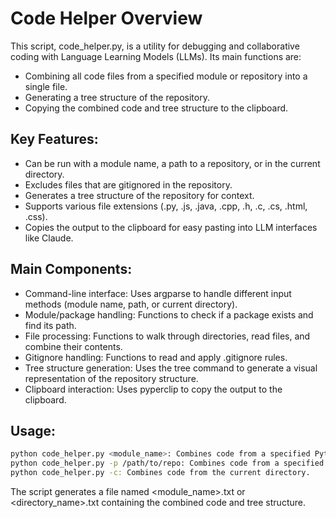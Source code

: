 # Code Helper Overview

This script, code_helper.py, is a utility for debugging and collaborative coding with Language Learning Models (LLMs). Its main functions are:

- Combining all code files from a specified module or repository into a single file.
- Generating a tree structure of the repository.
- Copying the combined code and tree structure to the clipboard.

## Key Features:

- Can be run with a module name, a path to a repository, or in the current directory.
- Excludes files that are gitignored in the repository.
- Generates a tree structure of the repository for context.
- Supports various file extensions (.py, .js, .java, .cpp, .h, .c, .cs, .html, .css).
- Copies the output to the clipboard for easy pasting into LLM interfaces like Claude.

## Main Components:

- Command-line interface: Uses argparse to handle different input methods (module name, path, or current directory).
- Module/package handling: Functions to check if a package exists and find its path.
- File processing: Functions to walk through directories, read files, and combine their contents.
- Gitignore handling: Functions to read and apply .gitignore rules.
- Tree structure generation: Uses the tree command to generate a visual representation of the repository structure.
- Clipboard interaction: Uses pyperclip to copy the output to the clipboard.

## Usage:

```bash
python code_helper.py <module_name>: Combines code from a specified Python module.
python code_helper.py -p /path/to/repo: Combines code from a specified repository path.
python code_helper.py -c: Combines code from the current directory.
```

The script generates a file named <module_name>.txt or <directory_name>.txt containing the combined code and tree structure.